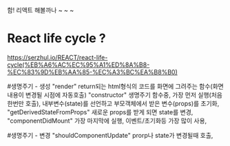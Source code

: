 
함! 리액트 해볼까나 ~ ~ ~


# React life cycle ?
https://serzhul.io/REACT/react-life-cycle(%EB%A6%AC%EC%95%A1%ED%8A%B8-%EC%83%9D%EB%AA%85-%EC%A3%BC%EA%B8%B0)

#생명주기 - 생성
"render" return되는 html형식의 코드를 화면에 그려주는 함수(화면 내용이 변경될 시점에 자동호출)
"constructor" 생명주기 함수중, 가장 먼저 실행(처음 한번만 호출), 내부변수(state)를 선언하고 부모객체에서 받은 변수(props)를 초기화,
"getDerivedStateFromProps" 새로운 props를 받게 되면 state를 변경,
"componentDidMount" 가장 마지막에 실행, 이벤트/초기화등 가장 많이 사용,

#생명주기 - 변경
"shouldComponentUpdate" prorp나 state가 변경될때 호출,
